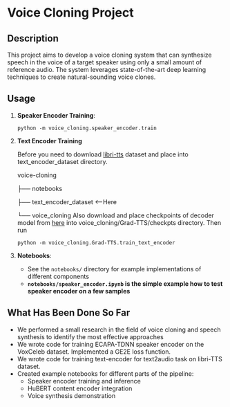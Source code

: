 # Voice Cloning Project

## Description
This project aims to develop a voice cloning system that can synthesize speech in the voice of a target speaker using only a small amount of reference audio. The system leverages state-of-the-art deep learning techniques to create natural-sounding voice clones.

## Usage
1. **Speaker Encoder Training**:
   ```
   python -m voice_cloning.speaker_encoder.train
   ```
2. **Text Encoder Training**

    Before you need to download [libri-tts](https://www.openslr.org/60) dataset and place into text_encoder_dataset directory.

   voice-cloning

   ├── notebooks

   ├── text_encoder_dataset <--Here

   └── voice_cloning
    Also download and place checkpoints of decoder model from [here](https://huggingface.co/WhiteF4lcon/DecoderGradTTS/tree/main) into voice_cloning/Grad-TTS/checkpts directory.
    Then run
    ```
   python -m voice_cloning.Grad-TTS.train_text_encoder
   ```
3. **Notebooks**:
   - See the `notebooks/` directory for example implementations of different components
    - **`notebooks/speaker_encoder.ipynb` is the simple example how to test speaker encoder on a few samples**

## What Has Been Done So Far

- We performed a small research in the field of voice cloning and speech synthesis to identify the most effective approaches
- We wrote code for training ECAPA-TDNN speaker encoder on the VoxCeleb dataset. Implemented a GE2E loss function.
- We wrote code for training text-encoder for text2audio task on libri-TTS dataset.
- Created example notebooks for different parts of the pipeline:
  - Speaker encoder training and inference
  - HuBERT content encoder integration
  - Voice synthesis demonstration